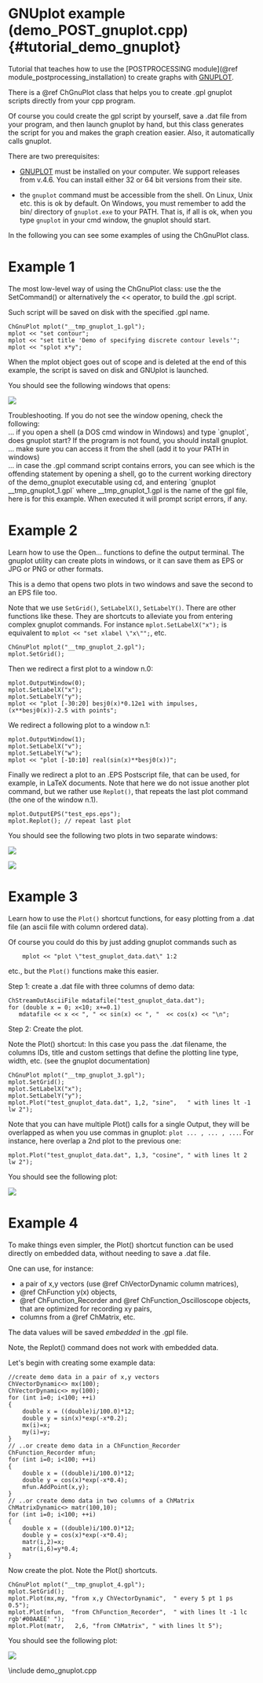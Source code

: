 GNUplot example (demo_POST_gnuplot.cpp)  {#tutorial_demo_gnuplot}
==========================

Tutorial that teaches how to use the 
[POSTPROCESSING module](@ref module_postprocessing_installation)
to create graphs with [GNUPLOT](http://www.gnuplot.info). 

There is a @ref ChGnuPlot class that helps you to create .gpl 
gnuplot scripts directly from your cpp program.

Of course you could create the gpl script by yourself, save a .dat file 
from your program, and then launch gnuplot by hand, 
but this class generates the script for you and makes the graph 
creation easier. Also, it automatically calls gnuplot.

There are two prerequisites:

- [GNUPLOT](http://www.gnuplot.info) must be installed on your computer. 
  We support releases from v.4.6. You can install either 32 or 64 bit versions from their site.

- the `gnuplot` command must be accessible from the shell. 
  On Linux, Unix etc. this is ok by default. 
  On Windows, you must remember to add the bin/ directory of `gnuplot.exe` to your PATH. 
  That is, if all is ok, when you type `gnuplot` in your cmd window, 
  the gnuplot should start.

In the following you can see some examples of using the ChGnuPlot class.


# Example 1

The most low-level way of using the ChGnuPlot class: use the the 
SetCommand() or alternatively the << operator, to build the .gpl script.

Such script will be saved on disk with the specified .gpl name. 

~~~{.cpp}
ChGnuPlot mplot("__tmp_gnuplot_1.gpl");
mplot << "set contour";
mplot << "set title 'Demo of specifying discrete contour levels'";
mplot << "splot x*y";
~~~

When the mplot object goes out of scope and is deleted 
at the end of this example, the script is saved on disk and GNUplot is launched.

You should see the following windows that opens:

![](http://projectchrono.org/assets/manual/Tutorial_gnuplot1.png)

<div class="ce-info">
Troubleshooting. If you do not see the window opening, check the following: 
<br>
... if you open a shell (a DOS cmd window in Windows) and type `gnuplot`, 
  does gnuplot start? If the program is not found, you should install gnuplot.
<br>
... make sure you can access it from the shell (add it to your PATH in windows)
<br>
... in case the .gpl command script contains errors, you can see which is 
  the offending statement by opening a shell, go to the current working directory 
  of the demo_gnuplot executable using cd, and entering 
  `gnuplot __tmp_gnuplot_1.gpl`  where __tmp_gnuplot_1.gpl is the name 
  of the gpl file, here is for this example. 
  When executed it will prompt script errors, if any.
</div>


# Example 2

Learn how to use the Open... functions to define the output terminal.
The gnuplot utility can create plots in windows, or it can save them 
as EPS or JPG or PNG or other formats. 

This is a demo that opens two plots in two windows and save the 
second to an EPS file too.

Note that we use `SetGrid()`, `SetLabelX()`, `SetLabelY()`. 
There are other functions like these. They are shortcuts to alleviate 
you from entering complex gnuplot commands. For instance 
`mplot.SetLabelX("x");` is equivalent to 
`mplot << "set xlabel \"x\"";`, etc.

~~~{.cpp}
ChGnuPlot mplot("__tmp_gnuplot_2.gpl");
mplot.SetGrid();
~~~

Then we redirect a first plot to a window n.0:

~~~{.cpp}
mplot.OutputWindow(0);
mplot.SetLabelX("x");
mplot.SetLabelY("y");
mplot << "plot [-30:20] besj0(x)*0.12e1 with impulses, (x**besj0(x))-2.5 with points";
~~~

We redirect a following plot to a window n.1:

~~~{.cpp}
mplot.OutputWindow(1);
mplot.SetLabelX("v");
mplot.SetLabelY("w");
mplot << "plot [-10:10] real(sin(x)**besj0(x))";
~~~

Finally we redirect a plot to an .EPS Postscript file, 
that can be used, for example, in LaTeX documents. 
Note that here we do not issue another plot command, 
but we rather use `Replot()`, that repeats the last plot command (the one of the window n.1).

~~~{.cpp}
mplot.OutputEPS("test_eps.eps");
mplot.Replot(); // repeat last plot
~~~

You should see the following two plots in two separate windows:

![](http://projectchrono.org/assets/manual/Tutorial_gnuplot2.png)

![](http://projectchrono.org/assets/manual/Tutorial_gnuplot3.png)


# Example 3

Learn how to use the `Plot()` shortcut functions, for easy plotting 
from a .dat file (an ascii file with column ordered data). 

Of course you could do this by just adding gnuplot commands such as 

~~~{.cpp}
	mplot << "plot \"test_gnuplot_data.dat\" 1:2 
~~~

etc., but the `Plot()` functions make this easier.

Step 1: create a .dat file with three columns of demo data:

~~~{.cpp}
ChStreamOutAsciiFile mdatafile("test_gnuplot_data.dat");
for (double x = 0; x<10; x+=0.1)
   mdatafile << x << ", " << sin(x) << ", "  << cos(x) << "\n";
~~~

Step 2: Create the plot. 

Note the Plot() shortcut: In this case you pass the .dat 
filename, the columns IDs, title and custom settings that 
define the plotting line type, width, etc. (see the gnuplot documentation)

~~~{.cpp}
ChGnuPlot mplot("__tmp_gnuplot_3.gpl");
mplot.SetGrid();
mplot.SetLabelX("x");
mplot.SetLabelY("y");
mplot.Plot("test_gnuplot_data.dat", 1,2, "sine",   " with lines lt -1 lw 2");
~~~

Note that you can have multiple Plot() calls for a single Output, 
they will be overlapped as when you use commas in gnuplot:  `plot ... , ... , ...`.
For instance, here overlap a 2nd plot to the previous one:

~~~{.cpp}
mplot.Plot("test_gnuplot_data.dat", 1,3, "cosine", " with lines lt 2 lw 2");
~~~	

You should see the following plot:

![](http://projectchrono.org/assets/manual/Tutorial_gnuplot4.png)


# Example 4

To make things even simpler, the Plot() shortcut function can be used directly 
on embedded data, without needing to save a .dat file. 

One can use, for instance:
- a pair of x,y vectors (use @ref ChVectorDynamic column matrices),
- @ref ChFunction y(x) objects,
- @ref ChFunction_Recorder and @ref ChFunction_Oscilloscope objects, that 
  are optimized for recording xy pairs,
- columns from a @ref ChMatrix, etc.

The data values will be saved _embedded_ in the .gpl file.

Note, the Replot() command does not work with embedded data.

Let's begin with creating some example data: 

~~~{.cpp}
//create demo data in a pair of x,y vectors
ChVectorDynamic<> mx(100);
ChVectorDynamic<> my(100);
for (int i=0; i<100; ++i)
{
	double x = ((double)i/100.0)*12;
	double y = sin(x)*exp(-x*0.2);
	mx(i)=x;
	my(i)=y;
}
// ..or create demo data in a ChFunction_Recorder
ChFunction_Recorder mfun;
for (int i=0; i<100; ++i)
{
	double x = ((double)i/100.0)*12;
	double y = cos(x)*exp(-x*0.4);
	mfun.AddPoint(x,y);
}
// ..or create demo data in two columns of a ChMatrix
ChMatrixDynamic<> matr(100,10);
for (int i=0; i<100; ++i)
{
	double x = ((double)i/100.0)*12;
	double y = cos(x)*exp(-x*0.4);
	matr(i,2)=x;
	matr(i,6)=y*0.4;
}
~~~

Now create the plot. 
Note the Plot() shortcuts. 

~~~{.cpp}
ChGnuPlot mplot("__tmp_gnuplot_4.gpl");
mplot.SetGrid();
mplot.Plot(mx,my, "from x,y ChVectorDynamic",  " every 5 pt 1 ps 0.5");
mplot.Plot(mfun,  "from ChFunction_Recorder",  " with lines lt -1 lc rgb'#00AAEE' ");
mplot.Plot(matr,   2,6, "from ChMatrix", " with lines lt 5");
~~~

You should see the following plot:

![](http://projectchrono.org/assets/manual/Tutorial_gnuplot5.png)



\include demo_gnuplot.cpp

